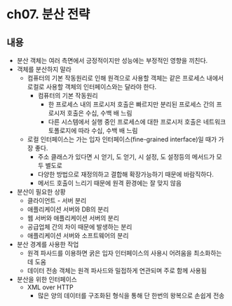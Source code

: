 # ch07. 분산 전략

## 내용
- 분산 객체는 여러 측면에서 긍정적이지만 성능에는 부정적인 영향을 끼친다.
- 객체를 분산하지 말라
	- 컴퓨터의 기본 작동원리로 인해 원격으로 사용할 객체는 같은 프로세스 내에서 로컬로 사용할 객체의 인터페이스와는 달라야 한다.
		- 컴퓨터의 기본 작동원리
			- 한 프로세스 내의 프로시저 호출은 빠르지만 분리된 프로세스 간의 프로시저 호출은 수십, 수백 배 느림
			- 다른 시스템에서 실행 중인 프로세스에 대한 프로시저 호출은 네트워크 토폴로지에 따라 수십, 수백 배 느림
	- 로컬 인터페이스는 가는 입자 인터페이스(fine-grained interface)일 때가 가장 좋다.
		- 주소 클래스가 있다면 시 얻기, 도 얻기, 시 설정, 도 설정등의 메서드가 모두 별도로
		- 다양한 방법으로 재정의하고 결합해 확장가능하기 때문에 바람직하다.
		- 메서드 호출이 느리기 때문에 원격 환경에는 잘 맞지 않음
- 분산이 필요한 상황
	- 클라이언트 - 서버 분리
	- 애플리케이션 서버와 DB의 분리
	- 웹 서버와 애플리케이션 서버의 분리
	- 공급업체 간의 차이 때문에 발생하는 분리
	- 애플리케이션 서버와 소프트웨어의 분리
- 분산 경계를 사용한 작업
	- 원격 파사드를 이용하면 굵은 입자 인터페이스의 사용시 어려움을 최소화하는데 도움
	- 데이터 전송 객체는 원격 파사드와 밀접하게 연관되며 주로 함께 사용됨
- 분산을 위한 인터페이스
	- XML over HTTP
		- 많은 양의 데이터를 구조화된 형식을 통해 단 한번의 왕복으로 손쉽게 전송
